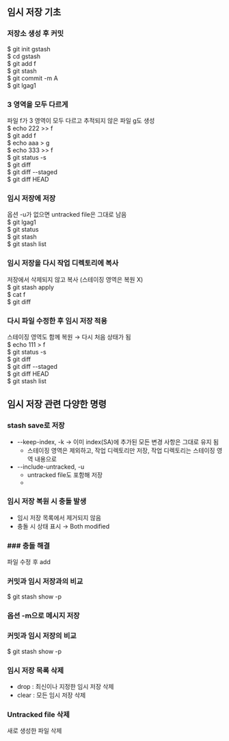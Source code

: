 ## 임시 저장 기초

### 저장소 생성 후 커밋
$ git init gstash<br>
$ cd gstash<br>
$ git add f<br>
$ git stash<br>
$ git commit -m A<br>
$ git lgag1<br>

### 3 영역을 모두 다르게
파일 f가 3 영역이 모두 다르고 추적되지 않은 파일 g도 생성<br>
$ echo 222 >> f<br>
$ git add f<br>
$ echo aaa > g<br>
$ echo 333 >> f<br>
$ git status -s<br>
$ git diff<br>
$ git diff --staged<br>
$ git diff HEAD<br>

### 임시 저장에 저장
옵션 -u가 없으면 untracked file은 그대로 남음<br>
$ git lgag1<br>
$ git status<br>
$ git stash<br>
$ git stash list<br>

### 임시 저장을 다시 작업 디렉토리에 복사
저장에서 삭제되지 않고 복사 (스테이징 영역은 복원 X)<br>
$ git stash apply<br>
$ cat f<br>
$ git diff<br>

### 다시 파일 수정한 후 임시 저장 적용
스테이징 영역도 함께 복원 → 다시 처음 상태가 됨<br>
$ echo 111 > f<br>
$ git status -s<br>
$ git diff<br>
$ git diff --staged<br>
$ git diff HEAD<br>
$ git stash list<br>

## 임시 저장 관련 다양한 명령

### stash save로 저장
- --keep-index, -k → 이미 index(SA)에 추가된 모든 변경 사항은 그대로 유지 됨
  - 스테이징 영역은 제외하고, 작업 디렉토리만 저장, 작업 디렉토리는 스테이징 영역 내용으로
- --include-untracked, -u
  - untracked file도 포함해 저장
  - 
### 임시 저장 복원 시 충돌 발생
- 임시 저장 목록에서 제거되지 않음
- 충돌 시 상태 표시 → Both modified

### ### 충돌 해결
파일 수정 후 add

### 커밋과 임시 저장과의 비교
$ git stash show -p

### 옵션 -m으로 메시지 저장

### 커밋과 임시 저장의 비교
$ git stash show -p

### 임시 저장 목록 삭제
- drop : 최신이나 지정한 임시 저장 삭제
- clear : 모든 임시 저장 삭제

### Untracked file 삭제
새로 생성한 파일 삭제
